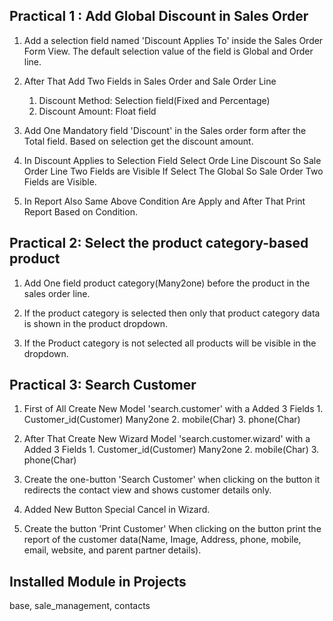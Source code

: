 Practical 1 : Add Global Discount in Sales Order
-------------------------------------------------

1) Add a selection field named 'Discount Applies To' inside the Sales Order Form View.
   The default selection value of the field is Global and Order line.

2) After That Add Two Fields in Sales Order and Sale Order Line
	1. Discount Method: Selection field(Fixed and Percentage)
	2. Discount Amount: Float field

3) Add One Mandatory field 'Discount' in the Sales order form after the Total field.
   Based on selection get the discount amount.

4) In Discount Applies to Selection Field Select Orde Line Discount So Sale Order Line Two 
   Fields are Visible If Select The Global So Sale Order Two Fields are Visible.

5) In Report Also Same Above Condition Are Apply and After That Print Report Based on Condition.


Practical 2: Select the product category-based product
-------------------------------------------------------

1) Add One field product category(Many2one) before the product in the sales order line.

2) If the product category is selected then only that product category data is shown in the
   product dropdown.

3) If the Product category is not selected all products will be visible in the
   dropdown.


Practical 3: Search Customer
------------------------------

1) First of All Create New Model 'search.customer' with a Added 3 Fields 
		1. Customer_id(Customer) Many2one
		2. mobile(Char)
		3. phone(Char)

2) After That Create New Wizard Model 'search.customer.wizard' with a Added 3 Fields 
		1. Customer_id(Customer) Many2one
		2. mobile(Char)
		3. phone(Char)

3) Create the one-button 'Search Customer' when clicking on the button it redirects the
   contact view and shows customer details only.

4) Added New Button Special Cancel in Wizard.

5) Create the button 'Print Customer' When clicking on the button print the report of the customer
   data(Name, Image, Address, phone, mobile, email, website, and parent partner details).

   
Installed Module in Projects
---------------------------------
base, sale_management, contacts